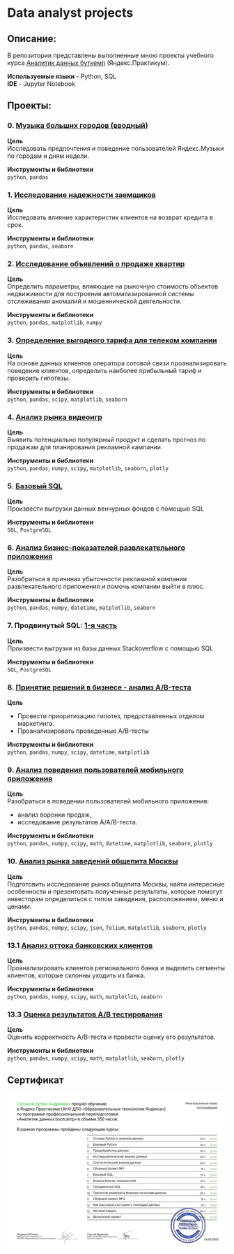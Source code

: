 # Data analyst projects

## Описание:
В репозитории представлены выполненные мною проекты учебного курса [Аналитик данных буткемп](https://practicum.yandex.ru/data-analyst-bootcamp/) (Яндекс.Практикум).

**Используемые языки** - Python, SQL   
**IDE** - Jupyter Notebook

## Проекты:

### 0. [Музыка больших городов (вводный)](https://github.com/pydspyds/YaPracticum_DA_projects/blob/559507dd8c27871ef287f0636097517b5ec17fba/projects/00.%20big_cities_music/big%20city%20music%20GH.ipynb)

**Цель**   
Исследовать предпочтения и поведение пользователей Яндекс.Музыки по городам и дням недели.

**Инструменты и библиотеки**   
`python`, `pandas`

### 1. [Исследование надежности заемщиков](https://github.com/pydspyds/YaPracticum_DA_projects/blob/559507dd8c27871ef287f0636097517b5ec17fba/projects/01.%20bank_data_preprocess%20/bank_data_prep%20GH.ipynb)

**Цель**   
Исследовать влияние характеристик клиентов на возврат кредита в срок. 

**Инструменты и библиотеки**   
`python`, `pandas`, `seaborn`

### 2. [Исследование объявлений о продаже квартир](https://github.com/pydspyds/YaPracticum_DA_projects/blob/559507dd8c27871ef287f0636097517b5ec17fba/projects/02.%20real_estate_EDA/EDA_real_estate%20GH.ipynb)

**Цель**   
Определить параметры, влияющие на рыночную стоимость объектов недвижимости для построения автоматизированной системы отслеживания аномалий и мошеннической деятельности. 

**Инструменты и библиотеки**   
`python`, `pandas`, `matplotlib`, `numpy`

### 3. [Определение выгодного тарифа для телеком компании](https://github.com/pydspyds/YaPracticum_DA_projects/blob/559507dd8c27871ef287f0636097517b5ec17fba/projects/03.%20statistics/statistics%20GH.ipynb)

**Цель**   
На основе данных клиентов оператора сотовой связи проанализировать поведение клиентов, определить наиболее прибыльный тариф и проверить гипотезы.

**Инструменты и библиотеки**   
`python`, `pandas`, `scipy`, `matplotlib`, `seaborn`

### 4. [Анализ рынка видеоигр](https://github.com/pydspyds/YaPracticum_DA_projects/blob/559507dd8c27871ef287f0636097517b5ec17fba/projects/04.%20games_ibw1/games_ibw1%20GH.ipynb)

**Цель**   
Выявить потенциально популярный продукт и сделать прогноз по продажам для планирования рекламной кампании

**Инструменты и библиотеки**   
`python`, `pandas`, `numpy`, `scipy`, `matplotlib`, `seaborn`, `plotly`

### 5. [Базовый SQL](https://github.com/pydspyds/YaPracticum_DA_projects/blob/bf9969d0df07d5a7c7319aeb3ce897ad36394d9d/projects/05.%20sql_basic/README.md)

**Цель**   
Произвести выгрузки данных венчурных фондов с помощью SQL

**Инструменты и библиотеки**   
`SQL`, `PostgreSQL`

### 6. [Анализ бизнес-показателей развлекательного приложения](https://github.com/pydspyds/YaPracticum_DA_projects/blob/559507dd8c27871ef287f0636097517b5ec17fba/projects/06.%20business_metrics/business_metrics%20GH.ipynb)

**Цель**   
Разобраться в причинах убыточности рекламной компании развлекательного приложения и помочь компании выйти в плюс.

**Инструменты и библиотеки**   
`python`, `pandas`,  `numpy`, `datetime`, `matplotlib`, `seaborn`

### 7. Продвинутый SQL: [1-я часть](https://github.com/pydspyds/YaPracticum_DA_projects/blob/bf9969d0df07d5a7c7319aeb3ce897ad36394d9d/projects/07.%20sql_advanced/README.md)

**Цель**   
Произвести выгрузки из базы данных Stackoverflow с помощью SQL

**Инструменты и библиотеки**   
`SQL`, `PostgreSQL`

### 8. [Принятие решений в бизнесе - анализ A/B-теста](https://github.com/pydspyds/YaPracticum_DA_projects/blob/559507dd8c27871ef287f0636097517b5ec17fba/projects/08.%20business%20decisions%20ab/ab_tests%20GH.ipynb)

**Цель**   
* Провести приоритизацию гипотез, предоставленных отделом маркетинга.
* Проанализировать проведенные A/B-тесты

**Инструменты и библиотеки**   
`python`, `pandas`, `numpy`, `scipy`, `datetime`,  `matplotlib`

### 9. [Анализ поведения пользователей мобильного приложения](https://github.com/pydspyds/YaPracticum_DA_projects/blob/559507dd8c27871ef287f0636097517b5ec17fba/projects/09.%20users_funnel_AAB_ibw2/users_funnel_AAB_ibw2%20GH.ipynb)

**Цель**   
Разобраться в поведении пользователей мобильного приложения:
* анализ воронки продаж,
* исследование результатов A/A/B-теста.

**Инструменты и библиотеки**   
`python`, `pandas`,  `numpy`, `scipy`, `math`, `datetime`, `matplotlib`, `seaborn`, `plotly`

### 10. [Анализ рынка заведений общепита Москвы](https://github.com/pydspyds/YaPracticum_DA_projects/blob/559507dd8c27871ef287f0636097517b5ec17fba/projects/10.%20data_story_viz/data_storytelling%20GH.ipynb)

**Цель**   
Подготовить исследование рынка общепита Москвы, найти интересные особенности и презентовать полученные результаты, которые помогут инвесторам определиться с типом заведения, расположением, меню и ценами. 

**Инструменты и библиотеки**   
`python`, `pandas`,  `numpy`, `scipy`, `json`, `folium`, `matplotlib`, `seaborn`, `plotly`

### 13.1 [Анализ оттока банковских клиентов](https://github.com/pydspyds/YaPracticum_DA_projects/blob/559507dd8c27871ef287f0636097517b5ec17fba/projects/13.%20bank_graduation/13.01.%20banks_segmentation/bank_grad_GH.ipynb)

**Цель**   
Проанализировать клиентов регионального банка и выделить сегменты клиентов, которые склонны уходить из банка.

**Инструменты и библиотеки**   
`python`, `pandas`,  `numpy`, `scipy`, `math`, `matplotlib`, `seaborn`

### 13.3 [Оценка результатов A/B тестирования](https://github.com/pydspyds/YaPracticum_DA_projects/blob/559507dd8c27871ef287f0636097517b5ec17fba/projects/13.%20bank_graduation/13.03.%20ab_test/ab-tests_grad_GH.ipynb)

**Цель**   
Оценить корректность A/B-теста и провести оценку его результатов.

**Инструменты и библиотеки**   
`python`, `pandas`,  `numpy`, `scipy`, `math`, `matplotlib`, `seaborn`, `plotly`

## Сертификат
![-](https://github.com/pydspyds/YaPracticum_DA_projects/blob/bbe04f086448c1f51fe5fa7a9c8c34192d149983/misc/diplom2.png)
